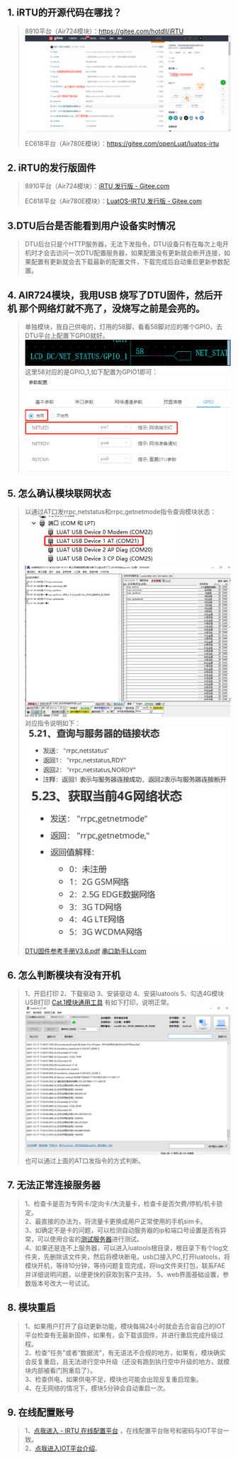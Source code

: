 ## 1. iRTU的开源代码在哪找？
>8910平台（Air724模块）：https://gitee.com/hotdll/iRTU
>![](../../image/常见问题/iRTU开发常见问题/20220725164151095_image.png)
>
>EC618平台（Air780E模块）：https://gitee.com/openLuat/luatos-irtu

## 2. iRTU的发行版固件

>8910平台（Air724模块）：[iRTU 发行版 - Gitee.com](https://gitee.com/hotdll/iRTU/releases)
>
>EC618平台（Air780E模块）：[LuatOS-IRTU 发行版 - Gitee.com](https://gitee.com/openLuat/luatos-irtu/releases)

## 3.DTU后台是否能看到用户设备实时情况

>DTU后台只是个HTTP服务器，无法下发指令，DTU设备只有在每次上电开机时才会去访问一次DTU配置服务器，如果配置没有更新就会断开连接，如果配置有更新就会去下载最新的配置文件，下载完成后自动重启更新参数配置。

## 4. AIR724模块，我用USB 烧写了DTU固件，然后开机 那个网络灯就不亮了，没烧写之前是会亮的。
>单独模块，我自己供电的，灯用的58脚，看看58脚对应的哪个GPIO，去DTU平台上配置下GPIO就好。
>![](../../image/常见问题/iRTU开发常见问题/20220725101733181_image.png)
>这里58对应的是GPIO_1,如下配置为GPIO1即可：
>![](../../image/常见问题/iRTU开发常见问题/20220725101811690_image.png)

## 5. 怎么确认模块联网状态
>以通过AT口发rrpc,netstatus和rrpc,getnetmode指令查询模块状态：
>![](../../image/常见问题/iRTU开发常见问题/20220725101902377_image.png)<br>
>![](../../image/常见问题/iRTU开发常见问题/20220725101951653_image.png)<br>
>对应指令说明如下：
>![](../../image/常见问题/iRTU开发常见问题/20220725103542353_image.png)
>![](../../image/常见问题/iRTU开发常见问题/20220725103631673_image.png)
>[DTU固件参考手册V3.6.pdf](https://cdn.openluat-luatcommunity.openluat.com/attachment/20211217154117439_DTU固件参考手册V3.6.pdf)
>[串口助手LLcom](https://llcom.papapoi.com/index.html)

## 6. 怎么判断模块有没有开机
>1、开启打印
>2、下载驱动
>3、安装驱动
>4、安装luatools
>5、勾选4G模块USB打印
>[Cat.1模块通用工具](https://doc.openluat.com/wiki/21?wiki_page_id=2070 "Cat.1模块通用工具")
>有如下打印，说明正常。
>![](../../image/常见问题/iRTU开发常见问题/20211217172553060_image.png)
>也可以通过上面的AT口发指令的方式判断。

## 7. 无法正常连接服务器
>1、检查卡是否为专网卡/定向卡/大流量卡，检查卡是否欠费/停机/机卡锁定。<br>
>2、最直接的办法为，将流量卡更换成用户正常使用的手机sim卡。<br>
>3、如确定不是卡的问题，可以检测自动服务器的ip和端口号设置是否有异常，可以使用合宙的[测试服务器](https://netlab.luatos.com/ "测试服务器")进行测试。<br>
>4、如果还是连不上服务器，可以进入luatools根目录，根目录下有个log文件夹，先删除该文件夹，然后将模块断电，usb口接入PC,打开luatools，将模块开机，等待10分钟，等待问题复现完成，将log文件夹打包，联系FAE并详细说明问题，以便更快的获取到客户支持。
>5、web界面基础设置，参数版本号改大一号试试。

## 8. 模块重启
>1、如果用户打开了自动更新功能，模块每隔24小时就会去合宙自己的IOT平台检查有无最新固件，如果有，会下载该固件，并进行重启完成升级过程。<br>
>2、检查“任务”或者“数据流”，有无语法不合规的地方，如果有，模块确实会反复重启，且无法进行空中升级（还没有跑到执行空中升级的地方，就模块内部被看门狗重启了）。<br>
>3、检查供电，如果供电不足，模块也可能会出现反复重启现象。<br>
>4、在无网络的情况下，模块5分钟会自动重启一次。<br>

## 9. 在线配置账号
>1、[点我进入 - IRTU 在线配置平台](http://dtu.openluat.com/login/ "点我进入 - IRTU 在线配置平台")  ，在线配置平台账号和密码与IOT平台一致。<br>
>2、[点我进入IOT平台介绍](https://doc.openluat.com/wiki/21?wiki_page_id=2432 "点我进入- IOT平台介绍")。
